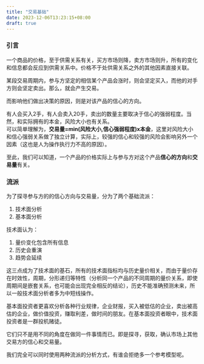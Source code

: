 ```yaml
---
title: "交易基础"
date: 2023-12-06T13:23:15+08:00
draft: true
---
```

### 引言
一个商品的价格，至于供需关系有关，买方市场则降，卖方市场则升，所有的变化和信息都会反应到供需关系中。价格不于处供需关系之外的其他因素直接关联。

某段交易周期内，参与方坚定的相信某个产品会涨时，则会坚定买入，而他的对手方则会坚定卖出。那么，就会产生交易。

而影响他们做出决策的原因，则是对该产品的信心的方向。

有人会买入2手，有人会卖入20手，卖出的数量主要取决于信心的强弱程度。当然，和实际拥有的本金，风险大小也有关系。\
可以简单理解为，**交易量=min(风险大小,信心强弱程度)x本金**，这里对风险大小和信心强弱关系做了独立计算，实际上，较强的信心和较强的风险会影响另外一个因素（这也是人为操作执行力不高的原因）。

至此，我们可以知道，一个产品的价格实际上与参与方对这个产品**信心的方向**和**交易量**有关。

### 流派
为了探寻参与方的的信心方向与交易量，分为了两个基础流派：
1. 技术面分析
2. 基本面分析

技术面认为：
1. 量价变化包含所有信息
2. 历史会重演
3. 趋势会延续

这三点成为了技术面的基石，所有的技术面指标均与历史量价相关，而由于量价存在时效性，周期，分形递归等特性（分析同一个产品的不同周期的量价关系，即使周期间是嵌套关系，也可能会出现完全相反的结论），历史不能准确预测未来，所以一般技术面分析者多为中短线操作。

基本面投资者更喜欢分析各种行业规律，企业财报，买入被低估的企业，卖出被高估的企业，做价值投资，赚取利差，做时间的朋友。在基本面投资者眼中，技术面投资者是一群投机赌徒。

它们只不是用不同的角度在做同一件事情而已。即是探寻，获取，确认市场上其他交易方的信心和交易量。

我们完全可以同时使用两种流派的分析方式，有谁会拒绝多一个参考模型呢。
